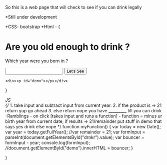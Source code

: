 So this is a web page that will check to see if you can drink legally

*Still under development

*CSS- bootstrap
*Html - {
  <body>
  <div id="blurred_bckgrd">
    <div id="header">
      <h1>Are you old enough to drink ?</h1>
    </div>
    <div>
      <form>
        <p>Which year were you born in ? </p>
        <input type="number" name="yourbirthyr">
        <button onclick="myFunction()" class="btn btn-default">Let's See</button>
      </form>
    </div>

    <div><p id="demo"></p></div>
  </div>
</body>
}

*JS  
{/*  1. take input and subtract input from current year.
    2. if the product is => 21 return yup go ahead
    3. else return nope you have _________ till you can drink
   -Ramblings - on click [takes input and runs a function]
              - function = minus ur birth year from current
                date, if results => 21/remainder put stuff in demo that says yes drink else nope
*/
function myFunction() {
  var today = new Date();
  var year = today.getFullYear();
  //var remainder = 21;
  var formInput = parseInt(document.getElementsById("drnkr").value);
  var bouncer = formInput - year;
  console.log(formInput);
   //document.getElementById("demo").innerHTML = bouncer;
}

}
